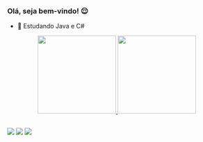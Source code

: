 ### Olá, seja bem-vindo! 😌

- 🔭 Estudando Java e C#

<div align="center">
  <a href="https://github.com/diogomolina">
  <img height="180em" src="https://github-readme-stats.vercel.app/api?username=diogomolina&show_icons=true&theme=dark&include_all_commits=true&count_private=true"/>
  <img height="180em" src="https://github-readme-stats.vercel.app/api/top-langs/?username=diogomolina&layout=compact&langs_count=7&theme=dark"/>
</div>

##

<div> 
  <a href="https://instagram.com/diogomolina06" target="_blank"><img src="https://img.shields.io/badge/-Instagram-%23E4405F?style=for-the-badge&logo=instagram&logoColor=white" target="_blank"></a>
  <a href = "mailto:diogomolina06@hotmail.com"><img src="https://img.shields.io/badge/-Gmail-%23333?style=for-the-badge&logo=gmail&logoColor=white" target="_blank"></a>
  <a href="https://www.linkedin.com/in/diogo-molina-245566230" target="_blank"><img src="https://img.shields.io/badge/-LinkedIn-%230077B5?style=for-the-badge&logo=linkedin&logoColor=white" target="_blank"></a> 
</div>
